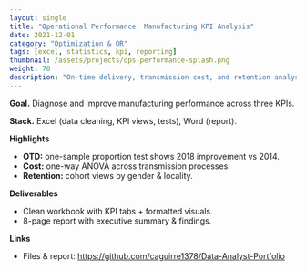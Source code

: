 ```yaml
---
layout: single
title: "Operational Performance: Manufacturing KPI Analysis"
date: 2021-12-01
category: "Optimization & OR"
tags: [excel, statistics, kpi, reporting]
thumbnail: /assets/projects/ops-performance-splash.png
weight: 70
description: "On-time delivery, transmission cost, and retention analysis with statistical tests and KPI views."
---
```


**Goal.** Diagnose and improve manufacturing performance across three KPIs.

**Stack.** Excel (data cleaning, KPI views, tests), Word (report).

**Highlights**
- **OTD:** one-sample proportion test shows 2018 improvement vs 2014.
- **Cost:** one-way ANOVA across transmission processes.
- **Retention:** cohort views by gender & locality.

**Deliverables**
- Clean workbook with KPI tabs + formatted visuals.
- 8-page report with executive summary & findings.

**Links**
- Files & report: <https://github.com/caguirre1378/Data-Analyst-Portfolio>
